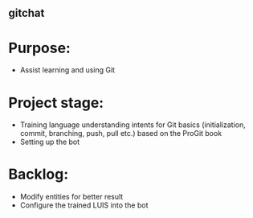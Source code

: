 ## gitchat

# Purpose:
- Assist learning and using Git

# Project stage:
- Training language understanding intents for Git basics (initialization, commit, branching, push, pull etc.) based on the ProGit book
- Setting up the bot 

# Backlog:
- Modify entities for better result
- Configure the trained LUIS into the bot
